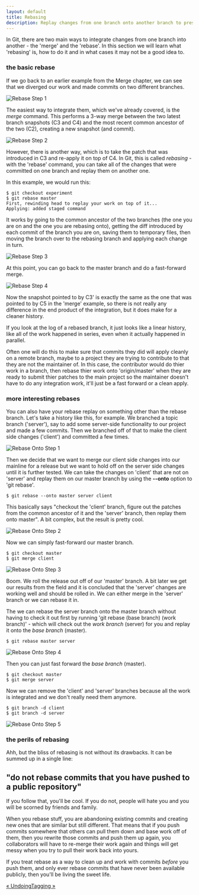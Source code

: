 ```yaml
---
layout: default
title: Rebasing
description: Replay changes from one branch onto another branch to preserve a linear history.
---
```


In Git, there are two main ways to integrate changes from one branch into
another - the 'merge' and the 'rebase'.  In this section we will learn what
'rebasing' is, how to do it and in what cases it may not be a good idea to.

### the basic rebase ###

If we go back to an earlier example from the Merge chapter, we can
see that we diverged our work and made commits on two different branches.  

![Rebase Step 1](../images/rebase/step1.png)

The easiest way to integrate them, which we've already covered, is the _merge_ command.
This performs a 3-way merge between the two latest branch snapshots (C3 and C4) and the
most recent common ancestor of the two (C2), creating a new snapshot (and commit).

![Rebase Step 2](../images/rebase/step2.png)

However, there is another way, which is to take the patch that was introduced 
in C3 and re-apply it on top of C4.  In Git, this is called _rebasing_ - with
the 'rebase' command, you can take all of the changes that were committed on
one branch and replay them on another one.  

In this example, we would run this:

	$ git checkout experiment
	$ git rebase master
	First, rewinding head to replay your work on top of it...
	Applying: added staged command

It works by going to the common ancestor of the two branches (the one you are
on and the one you are rebasing onto), getting the diff introduced by each
commit of the branch you are on, saving them to temporary files, then moving
the branch over to the rebasing branch and applying each change in turn.

![Rebase Step 3](../images/rebase/step3.png)

At this point, you can go back to the master branch and do a fast-forward merge.

![Rebase Step 4](../images/rebase/step4.png)

Now the snapshot pointed to by C3' is exactly the same as the one that was
pointed to by C5 in the 'merge' example, so there is not really any difference
in the end product of the integration, but it does make for a cleaner history.

If you look at the log of a rebased branch, it just looks like a linear history,
like all of the work happened in series, even when it actually happened in 
parallel.  

Often one will do this to make sure that commits they did will apply
cleanly on a remote branch, maybe to a project they are trying to contribute to
that they are not the maintainer of.  In this case, the contributor would do 
thier work in a branch, then rebase thier work onto 'origin/master' when they
are ready to submit thier patches to the main project so the maintainer doesn't
have to do any integration work, it'll just be a fast forward or a clean apply.

### more interesting rebases ###

You can also have your rebase replay on something other than the rebase branch.
Let's take a history like this, for example.  We branched a topic branch ('server'), 
say to add some server-side functionality to our project and made a few commits.  Then
we branched off of that to make the client side changes ('client') and committed
a few times. 

![Rebase Onto Step 1](../images/rebase/onto1.png)

Then we decide that we want to merge our client side changes into
our mainline for a release but we want to hold off on the server side changes
until it is further tested.  We can take the changes on 'client' that are not
on 'server' and replay them on our master branch by using the **--onto** option
to 'git rebase'.

	$ git rebase --onto master server client

This basically says "checkout the 'client' branch, figure out the patches from 
the common ancestor of it and the 'server' branch, then replay them onto master". 
A bit complex, but the result is pretty cool.

![Rebase Onto Step 2](../images/rebase/onto2.png)

Now we can simply fast-forward our master branch.

	$ git checkout master
	$ git merge client

![Rebase Onto Step 3](../images/rebase/onto3.png)

Boom.  We roll the release out off of our 'master' branch.  A bit later we get 
our results from the field and it is concluded that the 'server' changes are 
working well and should be rolled in.  We can either merge in the 'server'
branch or we can rebase it in.

The we can rebase the server branch onto the master branch without having to 
check it out first by running 'git rebase (base branch) (work branch)' - which
will check out the _work branch_ (server) for you and replay it onto 
the _base branch_ (master).  

	$ git rebase master server

![Rebase Onto Step 4](../images/rebase/onto4.png)

Then you can just fast forward the _base branch_ (master).

	$ git checkout master
	$ git merge server

Now we can remove the 'client' and 'server' branches because all the work is 
integrated and we don't really need them anymore.

	$ git branch -d client
	$ git branch -d server
	
![Rebase Onto Step 5](../images/rebase/onto5.png)

### the perils of rebasing ###

Ahh, but the bliss of rebasing is not without its drawbacks.  It can be summed
up in a single line:

## "do not rebase commits that you have pushed to a public repository" ##

If you follow that, you'll be cool.  If you do not, people will hate you and 
you will be scorned by friends and family. 

When you rebase stuff, you are 
abandoning existing commits and creating new ones that are similar but still
different.  That means that if you push commits somewhere that others can pull
them down and base work off of them, then you rewrite those commits and push them
up again, you collaborators will have to re-merge their work again and things
will get messy when you try to pull their work back into yours.

If you treat rebase as a way to clean up and work with commits _before_ you 
push them, and only ever rebase commits that have never been available publicly,
then you'll be living the sweet life.
<div class="page-turns">
  <a href="undoing.html" class="page-prev">&laquo; Undoing</a><a href="tagging.html" class="page-next">Tagging &raquo;</a>
</div>
